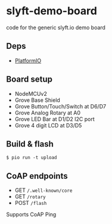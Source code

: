 # slyft-demo-board
code for the generic slyft.io demo board

## Deps

- [PlatformIO](http://platformio.org/)

## Board setup

- NodeMCUv2
- Grove Base Shield
- Grove Button/Touch/Switch at D6/D7
- Grove Analog Rotary at A0
- Grove LED Bar at D1/D2 I2C port
- Grove 4 digit LCD at D3/D5

## Build & flash

```
$ pio run -t upload
```

## CoAP endpoints

- GET `/.well-known/core`
- GET `/rotary`
- POST `/flash`

Supports CoAP Ping
